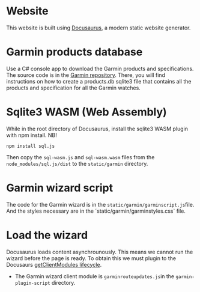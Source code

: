 # Website

This website is built using [Docusaurus](https://docusaurus.io/), a modern static website generator.

# Garmin products database

Use a C# console app to download the Garmin products and specifications. The source code is in the [Garmin repository](https://github.com/garminwizard/garmin). There, you will find instructions on how to create a products.db sqlite3 file that contains all the products and specification for all the Garmin watches.

# Sqlite3 WASM (Web Assembly)
While in the root directory of Docusaurus, install the sqlite3 WASM plugin with npm install. NB!

`npm install sql.js`

Then copy the `sql-wasm.js` and `sql-wasm.wasm` files from the `node_modules/sql.js/dist` to the `static/garmin` directory.

# Garmin wizard script

The code for the Garmin wizard is in the `static/garmin/garminscript.js`file. And the styles necessary are in the ´static/garmin/garminstyles.css` file.

# Load the wizard

Docusaurus loads content asynchrounously. This means we cannot run the wizard before the page is ready. To obtain this we must plugin to the Docusaurs [getClientModules lifecycle](https://docusaurus.io/docs/api/plugin-methods/lifecycle-apis#getClientModules). 

- The Garmin wizard client module is `garminrouteupdates.js`in the `garmin-plugin-script` directory.
